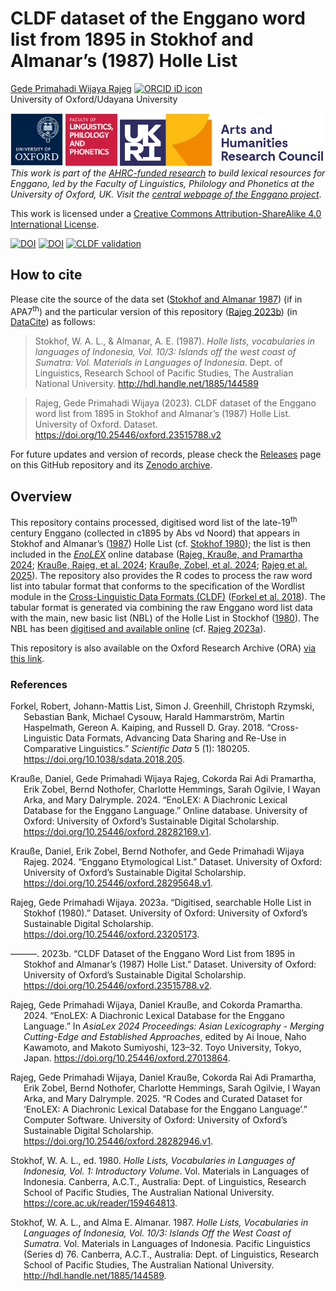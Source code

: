 CLDF dataset of the Enggano word list from 1895 in Stokhof and Almanar’s
(1987) Holle List
================
[Gede Primahadi Wijaya
Rajeg](https://www.ling-phil.ox.ac.uk/people/gede-rajeg)
<a itemprop="sameAs" content="https://orcid.org/0000-0002-2047-8621" href="https://orcid.org/0000-0002-2047-8621" target="orcid.widget" rel="noopener noreferrer" style="vertical-align:top;"><img src="https://orcid.org/sites/default/files/images/orcid_16x16.png" style="width:1em;margin-right:.5em;" alt="ORCID iD icon"></a></br>University
of Oxford/Udayana University

<!-- README.md is generated from README.Rmd. Please edit that file -->
<!-- badges: start -->

[<img
src="https://raw.githubusercontent.com/engganolang/digitised-holle-list/main/file-oxweb-logo.gif"
width="84" alt="The University of Oxford" />](https://www.ox.ac.uk/)
[<img
src="https://raw.githubusercontent.com/engganolang/digitised-holle-list/main/file-lingphil.png"
width="83"
alt="Faculty of Linguistics, Philology and Phonetics, the University of Oxford" />](https://www.ling-phil.ox.ac.uk/)
[<img
src="https://raw.githubusercontent.com/engganolang/digitised-holle-list/main/file-ahrc.png"
width="325" alt="Arts and Humanities Research Council (AHRC)" />](https://www.ukri.org/councils/ahrc/)
</br>*This work is part of the [AHRC-funded
research](https://gtr.ukri.org/projects?ref=AH%2FW007290%2F1) to build
lexical resources for Enggano, led by the Faculty of Linguistics,
Philology and Phonetics at the University of Oxford, UK. Visit the
[central webpage of the Enggano
project](https://enggano.ling-phil.ox.ac.uk/)*.

This work is licensed under a
<a rel="license" href="http://creativecommons.org/licenses/by-sa/4.0/">Creative
Commons Attribution-ShareAlike 4.0 International License</a>.

[![DOI](https://img.shields.io/badge/doi-10.25446/oxford.23515788.v2-blue.svg?style=flat&labelColor=whitesmoke&logo=data%3Aimage%2Fpng%3Bbase64%2CiVBORw0KGgoAAAANSUhEUgAAAB8AAAAfCAYAAAAfrhY5AAAJsklEQVR42qWXd1DTaRrHf%2BiB2Hdt5zhrAUKz4IKEYu9IGiGFFJJQ0gkJCAKiWFDWBRdFhCQUF3UVdeVcRQEBxUI3yY9iEnQHb3bdW1fPubnyz%2F11M7lvEHfOQee2ZOYzPyDv%2B3yf9%2Fk95YX4fx%2BltfUt08GcFEuPR4U9hDDZ%2FVngIlhb%2FSiI6InkTgLzgDcgfvtnovhH4BzoVlrbwr55QnhCtBW4QHXnFrZbPBaQoBh4%2FSYH2EnpBEtqcDMVzB93wA%2F8AFwa23XFGcc8CkT3mxz%2BfXWtq9T9IQlLIXYEuHojudb%2BCM7Hgdq8ydi%2FAHiBXyY%2BLjwFlAEnS6Jnar%2FvnQVhvdzasad0eKvWZKe8hvDB2ofLZ%2FZEcWsh%2BhyIuyO5Bxs2iZIE4nRv7NWAb0EO8AC%2FWPxjYAWuOEX2MSXZVgPxzmRL3xKz3ScGpx6p6QnOx4mDIFqO0w6Q4fEhO5IzwxlSwyD2FYHzwAW%2BAZ4fEsf74gCumykwNHskLM7taQxLYjjIyy8MUtraGhTWdkfhkFJqtvuVl%2F9l2ZquDfEyrH8B0W06nnpH3JtIyRGpH1iJ6SfxDIHjRXHJmdQjLpfHeN54gnfFx4W9QRnovx%2FN20aXZeTD2J84hn3%2BqoF2Tqr14VqTPUCIcP%2B5%2Fly4qC%2BUL3sYxSvNj1NwsVYPsWdMUfomsdkYm3Tj0nbV0N1wRKwFe1MgKACDIBdMAhPE%2FwicwNWxll8Ag40w%2BFfhibJkGHmutjYeQ8gVlaN%2BjO51nDysa9TwNUFMqaGbKdRJZFfOJSp6mkRKsv0rRIpEVWjAvyFkxNOEpwvcAVPfEe%2Bl8ojeNTx3nXLBcWRrYGxSRjDEk0VlpxYrbe1ZmaQ5xuT0u3r%2B2qe5j0J5uytiZPGsRL2Jm32AldpxPUNJ3jmmsN4x62z1cXrbedXBQf2yvIFCeZrtyicZZG2U2nrrBJzYorI2EXLrvTfCSB43s41PKEvbZDEfQby6L4JTj%2FfIwam%2B4%2BwucBu%2BDgNK05Nle1rSt9HvR%2FKPC4U6LTfvUIaip1mjIa8fPzykii23h2eanT57zQ7fsyYH5QjywwlooAUcAdOh5QumgTHx6aAO7%2FL52eaQNEShrxfhL6albEDmfhGflrsT4tps8gTHNOJbeDeBlt0WJWDHSgxs6cW6lQqyg1FpD5ZVDfhn1HYFF1y4Eiaqa18pQf3zzYMBhcanlBjYfgWNayAf%2FASOgklu8bmgD7hADrk4cRlOL7NSOewEcbqSmaivT33QuFdHXj5sdvjlN5yMDrAECmdgDWG2L8P%2BAKLs9ZLZ7dJda%2BB4Xl84t7QvnKfvpXJv9obz2KgK8dXyqISyV0sXGZ0U47hOA%2FAiigbEMECJxC9aoKp86re5O5prxOlHkcksutSQJzxZRlPZmrOKhsQBF5zEZKybUC0vVjG8PqOnhOq46qyDTDnj5gZBriWCk4DvXrudQnXQmnXblebhAC2cCB6zIbM4PYgGl0elPSgIf3iFEA21aLdHYLHUQuVkpgi02SxFdrG862Y8ymYGMvXDzUmiX8DS5vKZyZlGmsSgQqfLub5RyLNS4zfDiZc9Edzh%2FtCE%2BX8j9k%2FqWB071rcZyMImne1SLkL4GRw4UPHMV3jjwEYpPG5uW5fAEot0aTSJnsGAwHJi2nvF1Y5OIqWziVCQd5NT7t6Q8guOSpgS%2Fa1dSRn8JGGaCD3BPXDyQRG4Bqhu8XrgAp0yy8DMSvvyVXDgJcJTcr1wQ2BvFKf65jqhvmxXUuDpGBlRvV36XvGjQzLi8KAKT2lYOnmxQPGorURSV0NhyTIuIyqOmKTMhQ%2BieEsgOgpc4KBbfDM4B3SIgFljvfHF6cef7qpyLBXAiQcXvg5l3Iunp%2FWv4dH6qFziO%2BL9PbrimQ9RY6MQphEfGUpOmma7KkGzuS8sPUFnCtIYcKCaI9EXo4HlQLgGrBjbiK5EqMj2AKWt9QWcIFMtnVvQVDQV9lXJJqdPVtUQpbh6gCI2Ov1nvZts7yYdsnvRgxiWFOtNJcOMVLn1vgptVi6qrNiFOfEjHCDB3J%2BHDLqUB77YgQGwX%2Fb1eYna3hGKdlqJKIyiE4nSbV8VFgxmxR4b5mVkkeUhMgs5YTi4ja2XZ009xJRHdkfwMi%2BfocaancuO7h%2FMlcLOa0V%2FSw6Dq47CumRQAKhgbOP8t%2BMTjuxjJGhXCY6XpmDDFqWlVYbQ1aDJ5Cptdw4oLbf3Ck%2BdWkVP0LpH7s9XLPXI%2FQX8ws%2Bj2In63IcRvOOo%2BTTjiN%2BlssfRsanW%2B3REVKoavBOAPTXABW4AL7e4NygHdpAKBscmlDh9Jysp4wxbnUNna3L3xBvyE1jyrGIkUHaqQMuxhHElV6oj1picvgL1QEuS5PyZTEaivqh5vUCKJqOuIgPFGESns8kyFk7%2FDxyima3cYxi%2FYOQCj%2F%2B9Ms2Ll%2Bhn4FmKnl7JkGXQGDKDAz9rUGL1TIlBpuJr9Be2JjK6qPzyDg495UxXYF7JY1qKimw9jWjF0iV6DRIqE%2B%2FeWG0J2ofmZTk0mLYVd4GLiFCOoKR0Cg727tWq981InYynvCuKW43aXgEjofVbxIqrm0VL76zlH3gQzWP3R3Bv9oXxclrlO7VVtgBRpSP4hMFWJ8BrUSBCJXC07l40X4jWuvtc42ofNCxtlX2JH6bdeojXgTh5TxOBKEyY5wvBE%2BACh8BtOPNPkApjoxi5h%2B%2FFMQQNpWvZaMH7MKFu5Ax8HoCQdmGkJrtnOiLHwD3uS5y8%2F2xTSDrE%2F4PT1yqtt6vGe8ldMBVMEPd6KwqiYECHDlfbvzphcWP%2BJiZuL5swoWQYlS%2Br7Yu5mNUiGD2retxBi9fl6RDGn4Ti9B1oyYy%2BMP5G87D%2FCpRlvdnuy0PY6RC8BzTA40NXqckQ9TaOUDywkYsudxJzPgyDoAWn%2BB6nEFbaVxxC6UXjJiuDkW9TWq7uRBOJocky9iMfUhGpv%2FdQuVVIuGjYqACbXf8aa%2BPeYNIHZsM7l4s5gAQuUAzRUoT51hnH3EWofXf2vkD5HJJ33vwE%2FaEWp36GHr6GpMaH4AAPuqM5eabH%2FhfG9zcCz4nN6cPinuAw6IHwtvyB%2FdO1toZciBaPh25U0ducR2PI3Zl7mokyLWKkSnEDOg1x5fCsJE9EKhH7HwFNhWMGMS7%2BqxyYsbHHRUDUH4I%2FAheQY7wujJNnFUH4KdCju83riuQeHU9WEqNzjsJFuF%2FdTDAZ%2FK7%2F1WaAU%2BAWymT59pVMT4g2AxcwNa0XEBDdBDpAPvgDIH73R25teeuAF5ime2Ul0OUIiG4GpSAEJeYW9wDTf43wfwHgHLKJoPznkwAAAABJRU5ErkJggg%3D%3D)](http://dx.doi.org/10.25446/oxford.23515788.v2)
<a href="https://doi.org/10.5281/zenodo.8038974" target="_blank"><img src="https://zenodo.org/badge/DOI/10.5281/zenodo.8038974.svg" alt="DOI"/></a>
[![CLDF
validation](https://github.com/engganolang/holle-list-enggano-1895/workflows/CLDF-validation/badge.svg)](https://github.com/engganolang/holle-list-enggano-1895/actions?query=workflow%3ACLDF-validation)

<!-- badges: end -->

## How to cite

Please cite the source of the data set ([Stokhof and Almanar
1987](#ref-stokhof-almanar-1987)) (if in APA7<sup>th</sup>) and the
particular version of this repository ([Rajeg 2023b](#ref-rajeg2023a))
(in [DataCite](https://support.datacite.org/docs/data-citation)) as
follows:

> Stokhof, W. A. L., & Almanar, A. E. (1987). *Holle lists, vocabularies
> in languages of Indonesia, Vol. 10/3: Islands off the west coast of
> Sumatra: Vol. Materials in Languages of Indonesia*. Dept. of
> Linguistics, Research School of Pacific Studies, The Australian
> National University. <http://hdl.handle.net/1885/144589>

> Rajeg, Gede Primahadi Wijaya (2023). CLDF dataset of the Enggano word
> list from 1895 in Stokhof and Almanar’s (1987) Holle List. University
> of Oxford. Dataset. <https://doi.org/10.25446/oxford.23515788.v2>

For future updates and version of records, please check the
[Releases](https://github.com/engganolang/holle-list-enggano-1895/releases)
page on this GitHub repository and its [Zenodo
archive](https://doi.org/10.5281/zenodo.8207767).

## Overview

This repository contains processed, digitised word list of the
late-19<sup>th</sup> century Enggano (collected in c1895 by Abs vd
Noord) that appears in Stokhof and Almanar’s
([1987](#ref-stokhof-almanar-1987)) Holle List (cf. [Stokhof
1980](#ref-holleli1980)); the list is then included in the
[*EnoLEX*](https://doi.org/10.25446/oxford.28282169) online database
([Rajeg, Krauße, and Pramartha 2024](#ref-rajeg_enolex_2024); [Krauße,
Rajeg, et al. 2024](#ref-krause_enolex_2024); [Krauße, Zobel, et al.
2024](#ref-krause_enggano_2024); [Rajeg et al.
2025](#ref-rajeg_r_2025)). The repository also provides the R codes to
process the raw word list into tabular format that conforms to the
specification of the Wordlist module in the [Cross-Linguistic Data
Formats (CLDF)](https://cldf.clld.org/) ([Forkel et al.
2018](#ref-forkel2018)). The tabular format is generated via combining
the raw Enggano word list data with the main, new basic list (NBL) of
the Holle List in Stockhof ([1980](#ref-holleli1980)). The NBL has been
[digitised and available
online](https://engganolang.github.io/digitised-holle-list/) (cf. [Rajeg
2023a](#ref-rajeg2023)).

This repository is also available on the Oxford Research Archive (ORA)
<a href="https://ora.ox.ac.uk/objects/uuid:070e5dd2-512f-4c2b-812d-f24bb944a81f" target="_blank">via
this link</a>.

### References

<div id="refs" class="references csl-bib-body hanging-indent">

<div id="ref-forkel2018" class="csl-entry">

Forkel, Robert, Johann-Mattis List, Simon J. Greenhill, Christoph
Rzymski, Sebastian Bank, Michael Cysouw, Harald Hammarström, Martin
Haspelmath, Gereon A. Kaiping, and Russell D. Gray. 2018.
“Cross-Linguistic Data Formats, Advancing Data Sharing and Re-Use in
Comparative Linguistics.” *Scientific Data* 5 (1): 180205.
<https://doi.org/10.1038/sdata.2018.205>.

</div>

<div id="ref-krause_enolex_2024" class="csl-entry">

Krauße, Daniel, Gede Primahadi Wijaya Rajeg, Cokorda Rai Adi Pramartha,
Erik Zobel, Bernd Nothofer, Charlotte Hemmings, Sarah Ogilvie, I Wayan
Arka, and Mary Dalrymple. 2024. “EnoLEX: A Diachronic Lexical Database
for the Enggano Language.” Online database. University of Oxford:
University of Oxford’s Sustainable Digital Scholarship.
<https://doi.org/10.25446/oxford.28282169.v1>.

</div>

<div id="ref-krause_enggano_2024" class="csl-entry">

Krauße, Daniel, Erik Zobel, Bernd Nothofer, and Gede Primahadi Wijaya
Rajeg. 2024. “Enggano Etymological List.” Dataset. University of Oxford:
University of Oxford’s Sustainable Digital Scholarship.
<https://doi.org/10.25446/oxford.28295648.v1>.

</div>

<div id="ref-rajeg2023" class="csl-entry">

Rajeg, Gede Primahadi Wijaya. 2023a. “<span class="nocase">Digitised,
searchable Holle List in Stokhof (1980)</span>.” Dataset. University of
Oxford: University of Oxford’s Sustainable Digital Scholarship.
<https://doi.org/10.25446/oxford.23205173>.

</div>

<div id="ref-rajeg2023a" class="csl-entry">

———. 2023b. “CLDF Dataset of the Enggano Word List from 1895 in
<span class="nocase">Stokhof and Almanar</span>’s (1987) Holle List.”
Dataset. University of Oxford: University of Oxford’s Sustainable
Digital Scholarship. <https://doi.org/10.25446/oxford.23515788.v2>.

</div>

<div id="ref-rajeg_enolex_2024" class="csl-entry">

Rajeg, Gede Primahadi Wijaya, Daniel Krauße, and Cokorda Pramartha.
2024. “EnoLEX: A Diachronic Lexical Database for the Enggano Language.”
In *AsiaLex 2024 Proceedings: Asian Lexicography - Merging Cutting-Edge
and Established Approaches*, edited by Ai Inoue, Naho Kawamoto, and
Makoto Sumiyoshi, 123–32. Toyo University, Tokyo, Japan.
<https://doi.org/10.25446/oxford.27013864>.

</div>

<div id="ref-rajeg_r_2025" class="csl-entry">

Rajeg, Gede Primahadi Wijaya, Daniel Krauße, Cokorda Rai Adi Pramartha,
Erik Zobel, Bernd Nothofer, Charlotte Hemmings, Sarah Ogilvie, I Wayan
Arka, and Mary Dalrymple. 2025. “R Codes and Curated Dataset for
‘EnoLEX: A Diachronic Lexical Database for the Enggano Language’.”
Computer Software. University of Oxford: University of Oxford’s
Sustainable Digital Scholarship.
<https://doi.org/10.25446/oxford.28282946.v1>.

</div>

<div id="ref-holleli1980" class="csl-entry">

Stokhof, W. A. L., ed. 1980. *Holle Lists, Vocabularies in Languages of
Indonesia, Vol. 1: Introductory Volume*. Vol. Materials in Languages of
Indonesia. Canberra, A.C.T., Australia: Dept. of Linguistics, Research
School of Pacific Studies, The Australian National University.
<https://core.ac.uk/reader/159464813>.

</div>

<div id="ref-stokhof-almanar-1987" class="csl-entry">

Stokhof, W. A. L., and Alma E. Almanar. 1987. *Holle Lists, Vocabularies
in Languages of Indonesia, Vol. 10/3: Islands Off the West Coast of
Sumatra*. Vol. Materials in Languages of Indonesia. Pacific Linguistics
(Series d) 76. Canberra, A.C.T., Australia: Dept. of Linguistics,
Research School of Pacific Studies, The Australian National University.
<http://hdl.handle.net/1885/144589>.

</div>

</div>
